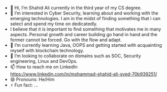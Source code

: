 - 👋 Hi, I’m Shahid Ali currently in the third year of my CS degree.
- 👀 I’m interested in Cyber Security, learning about and working with the emerging technologies. I am in the midst of finding something that i can select and spend my time on dedicatedly.
- I believe that it is important to find something that motivates me in many aspects. Personal growth and career building go hand in hand and the former cannot be forced. Go with the flow and adapt.
- 🌱 I’m currently learning Java, OOPS and getting started with acquainting myself with blockchain technology.
- 💞️ I’m looking to collaborate on domains such as SOC, Security engineering, Linux and DevOps.
- 📫 How to reach me on LinkedIn https://www.linkedin.com/in/mohammad-shahid-ali-syed-70b939251/
- 😄 Pronouns: He/Him
- ⚡ Fun fact: ...

<!---
ShahidAli871/ShahidAli871 is a ✨ special ✨ repository because its `README.md` (this file) appears on your GitHub profile.
You can click the Preview link to take a look at your changes.
--->
